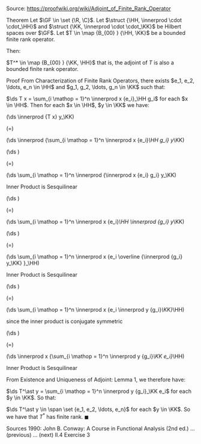 # 

Source: https://proofwiki.org/wiki/Adjoint_of_Finite_Rank_Operator

Theorem
Let $\GF \in \set {\R, \C}$. 
Let $\struct {\HH, \innerprod \cdot \cdot_\HH}$ and $\struct {\KK, \innerprod \cdot \cdot_\KK}$ be Hilbert spaces over $\GF$.
Let $T \in \map {B_{00} } {\HH, \KK}$ be a bounded finite rank operator.

Then:

$T^* \in \map {B_{00} } {\KK, \HH}$
that is, the adjoint of $T$ is also a bounded finite rank operator.


Proof
From Characterization of Finite Rank Operators, there exists $e_1, e_2, \ldots, e_n \in \HH$ and $g_1, g_2, \ldots, g_n \in \KK$ such that: 

$\ds T x = \sum_{i \mathop = 1}^n \innerprod x {e_i}_\HH g_i$
for each $x \in \HH$. 
Then for each $x \in \HH$, $y \in \KK$ we have: 














\(\ds \innerprod {T x} y_\KK\)

\(=\)







\(\ds \innerprod {\sum_{i \mathop = 1}^n \innerprod x {e_i}_\HH g_i} y_\KK\)




















\(\ds \)

\(=\)







\(\ds \sum_{i \mathop = 1}^n \innerprod {\innerprod x {e_i} g_i} y_\KK\)





Inner Product is Sesquilinear














\(\ds \)

\(=\)







\(\ds \sum_{i \mathop = 1}^n \innerprod x {e_i}_\HH \innerprod {g_i} y_\KK\)




















\(\ds \)

\(=\)







\(\ds \sum_{i \mathop = 1}^n \innerprod x {e_i \overline {\innerprod {g_i} y_\KK} }_\HH\)





Inner Product is Sesquilinear














\(\ds \)

\(=\)







\(\ds \sum_{i \mathop = 1}^n \innerprod x {e_i \innerprod y {g_i}_\KK}_\HH\)





since the inner product is conjugate symmetric














\(\ds \)

\(=\)







\(\ds \innerprod x {\sum_{i \mathop = 1}^n \innerprod y {g_i}_\KK e_i}_\HH\)





Inner Product is Sesquilinear



From Existence and Uniqueness of Adjoint: Lemma 1, we therefore have: 

$\ds T^\ast y = \sum_{i \mathop = 1}^n \innerprod y {g_i}_\KK e_i$
for each $y \in \KK$. 
So that: 

$\ds T^\ast y \in \span \set {e_1, e_2, \ldots, e_n}$
for each $y \in \KK$. 
So we have that $T^\ast$ has finite rank.
$\blacksquare$


Sources
1990: John B. Conway: A Course in Functional Analysis (2nd ed.) ... (previous) ... (next) $\text{II}.4$ Exercise $3$




